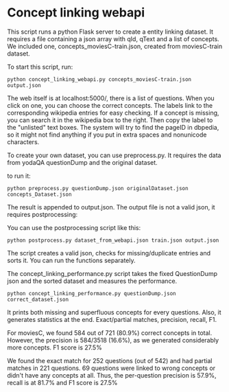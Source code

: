 Concept linking webapi
======================

This script runs a python Flask server to create a entity 
linking dataset. It requires a file containing a 
json array with qId, qText and a list of concepts.
We included one, concepts_moviesC-train.json, created
from moviesC-train dataset.

To start this script, run:

	python concept_linking_webapi.py concepts_moviesC-train.json output.json

The web itself is at localhost:5000/, there is a list of 
questions. When you click on one, you can choose the
correct concepts. The labels link to the corresponding
wikipedia entries for easy checking. If a concept is 
missing, you can search it in the wikipedia box to the
right. Then copy the label to the "unlisted" text boxes. 
The system will try to find the pageID in dbpedia, so it
might not find anything if you put in extra spaces and 
nonunicode characters.

To create your own dataset, you can use preprocess.py.
It requires the data from yodaQA questionDump and the 
original dataset.

to run it:

	python preprocess.py questionDump.json originalDataset.json concepts_Dataset.json

The result is appended to output.json. The output file 
is not a valid json, it requires postprocessing:

You can use the postprocessing script like this:

    python postprocess.py dataset_from_webapi.json train.json output.json

The script creates a valid json, checks for missing/duplicate
entries and sorts it. You can run the functions separately.

The concept_linking_performance.py script takes the fixed 
QuestionDump json and the sorted dataset and measures the
performance. 

    python concept_linking_performance.py questionDump.json correct_dataset.json

It prints both missing and superfluous concepts for every questions.
Also, it generates statistics at the end. Exact/partial matches,
precision, recall, F1.

For moviesC, we found 584 out of 721 (80.9%) correct concepts in total.
However, the precision is 584/3518 (16.6%), as we generated 
considerably more concepts. F1 score is 27.5%

We found the exact match for 252 questions (out of 542) and had
partial matches in 221 questions. 69 questions were linked to
wrong concepts or didn't have any concepts at all. Thus, the 
per-question precision is 57.9%, recall is at 81.7% and
F1 score is 27.5%